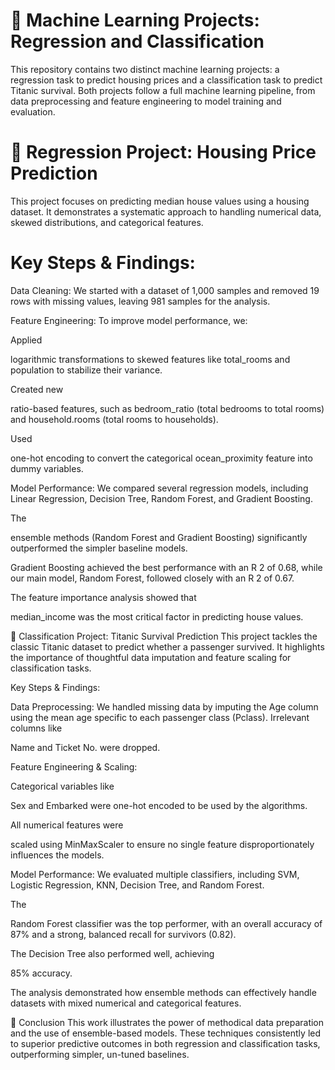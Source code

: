 # 🚀 Machine Learning Projects: Regression and Classification
This repository contains two distinct machine learning projects: a regression task to predict housing prices and a classification task to predict Titanic survival. Both projects follow a full machine learning pipeline, from data preprocessing and feature engineering to model training and evaluation.

# 🏡 Regression Project: Housing Price Prediction
This project focuses on predicting median house values using a housing dataset. It demonstrates a systematic approach to handling numerical data, skewed distributions, and categorical features.

# Key Steps & Findings:

Data Cleaning: We started with a dataset of 1,000 samples and removed 19 rows with missing values, leaving 981 samples for the analysis.


Feature Engineering: To improve model performance, we:

Applied 

logarithmic transformations to skewed features like total_rooms and population to stabilize their variance.


Created new 

ratio-based features, such as bedroom_ratio (total bedrooms to total rooms) and household.rooms (total rooms to households).


Used 

one-hot encoding to convert the categorical ocean_proximity feature into dummy variables.

Model Performance: We compared several regression models, including Linear Regression, Decision Tree, Random Forest, and Gradient Boosting.

The 

ensemble methods (Random Forest and Gradient Boosting) significantly outperformed the simpler baseline models.


Gradient Boosting achieved the best performance with an R 
2
  of 0.68, while our main model, Random Forest, followed closely with an R 
2
  of 0.67.

The feature importance analysis showed that 

median_income was the most critical factor in predicting house values.


🚢 Classification Project: Titanic Survival Prediction
This project tackles the classic Titanic dataset to predict whether a passenger survived. It highlights the importance of thoughtful data imputation and feature scaling for classification tasks.

Key Steps & Findings:

Data Preprocessing: We handled missing data by imputing the Age column using the mean age specific to each passenger class (Pclass). Irrelevant columns like 

Name and Ticket No. were dropped.

Feature Engineering & Scaling:

Categorical variables like 

Sex and Embarked were one-hot encoded to be used by the algorithms.

All numerical features were 

scaled using MinMaxScaler to ensure no single feature disproportionately influences the models.

Model Performance: We evaluated multiple classifiers, including SVM, Logistic Regression, KNN, Decision Tree, and Random Forest.

The 

Random Forest classifier was the top performer, with an overall accuracy of 87% and a strong, balanced recall for survivors (0.82).


The Decision Tree also performed well, achieving 

85% accuracy.

The analysis demonstrated how ensemble methods can effectively handle datasets with mixed numerical and categorical features.

🤖 Conclusion
This work illustrates the power of methodical data preparation and the use of ensemble-based models. These techniques consistently led to superior predictive outcomes in both regression and classification tasks, outperforming simpler, un-tuned baselines.
